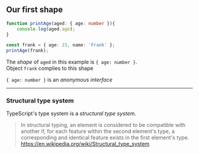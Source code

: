 ## Our first shape

```typescript
function printAge(aged: { age: number }){
    console.log(aged.age);
}

const frank = { age: 23, name: 'Frank' };
printAge(frank);
```

The *shape* of `aged` in this example is `{ age: number }`. <br />
Object `frank` complies to this shape

`{ age: number }` is an *anonymous interface*

---

### Structural type system

TypeScript's type system is a *structural type system*.

> In structural typing, an element is considered to be compatible with another if, for each feature within the second element's type, a corresponding and identical feature exists in the first element's type.
https://en.wikipedia.org/wiki/Structural_type_system

<!-- .element class="small_quote" -->
